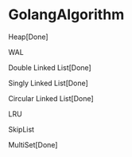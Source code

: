 # GolangAlgorithm

Heap[Done]

WAL

Double Linked List[Done]

Singly Linked List[Done]

Circular Linked List[Done]

LRU

SkipList

MultiSet[Done]
